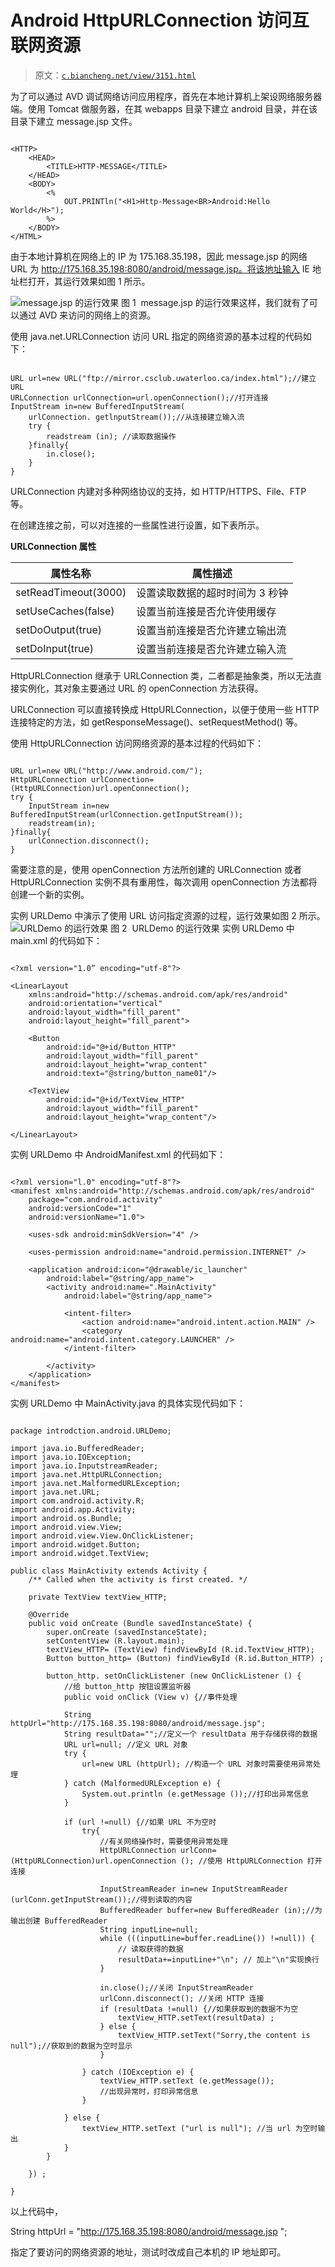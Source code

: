 # Android HttpURLConnection 访问互联网资源

> 原文：[`c.biancheng.net/view/3151.html`](http://c.biancheng.net/view/3151.html)

为了可以通过 AVD 调试网络访问应用程序，首先在本地计算机上架设网络服务器端。使用 Tomcat 做服务器，在其 webapps 目录下建立 android 目录，并在该目录下建立 message.jsp 文件。

```

<HTTP>
    <HEAD>
        <TITLE>HTTP-MESSAGE</TITLE>
    </HEAD>
    <BODY>
        <%
            OUT.PRINTln("<H1>Http-Message<BR>Android:Hello World</H>");
        %>
    </BODY>
</HTML>

```

由于本地计算机在网络上的 IP 为 175.168.35.198，因此 message.jsp 的网络 URL 为 http://175.168.35.198:8080/android/message.jsp。将该地址输入 IE 地址栏打开，其运行效果如图 1 所示。

![message.jsp 的运行效果](img/00314b546571e1a52933f89a0ad929c9.png)
图 1  message.jsp 的运行效果这样，我们就有了可以通过 AVD 来访问的网络上的资源。

使用 java.net.URLConnection 访问 URL 指定的网络资源的基本过程的代码如下：

```

URL url=new URL("ftp://mirror.csclub.uwaterloo.ca/index.html");//建立 URL
URLConnection urlConnection=url.openConnection();//打开连接
InputStream in=new BufferedInputStream(
    urlConnection. getlnputStream());//从连接建立输入流
    try {
        readstream (in); //读取数据操作
    }finally{
        in.close();
    }
}
```

URLConnection 内建对多种网络协议的支持，如 HTTP/HTTPS、File、FTP 等。

在创建连接之前，可以对连接的一些属性进行设置，如下表所示。

**URLConnection 属性**

| 属性名称 | 属性描述 |
| --- | --- |
| setReadTimeout(3000) | 设置读取数据的超时时间为 3 秒钟 |
| setUseCaches(false) | 设置当前连接是否允许使用缓存 |
| setDoOutput(true) | 设置当前连接是否允许建立输出流 |
| setDoInput(true) | 设置当前连接是否允许建立输入流 |

HttpURLConnection 继承于 URLConnection 类，二者都是抽象类，所以无法直接实例化，其对象主要通过 URL 的 openConnection 方法获得。

URLConnection 可以直接转换成 HttpURLConnection，以便于使用一些 HTTP 连接特定的方法，如 getResponseMessage()、setRequestMethod() 等。

使用 HttpURLConnection 访问网络资源的基本过程的代码如下：

```

URL url=new URL("http://www.android.com/");
HttpURLConnection urlConnection=(HttpURLConnection)url.openConnection();
try {
    InputStream in=new BufferedInputStream(urlConnection.getInputStream());
    readstream(in);
}finally{
    urlConnection.disconnect();
}
```

需要注意的是，使用 openConnection 方法所创建的 URLConnection 或者 HttpURLConnection 实例不具有重用性，每次调用 openConnection 方法都将创建一个新的实例。

实例 URLDemo 中演示了使用 URL 访问指定资源的过程，运行效果如图 2 所示。
![URLDemo 的运行效果](img/84f8ebec43cd133b88b68a98dfc74090.png)
图 2  URLDemo 的运行效果
实例 URLDemo 中 main.xml 的代码如下：

```

<?xml version="1.0” encoding="utf-8"?>

<LinearLayout
    xmlns:android="http://schemas.android.com/apk/res/android"
    android:orientation="vertical"
    android:layout_width="fill_parent"
    android:layout_height="fill_parent">

    <Button
        android:id="@+id/Button_HTTP"
        android:layout_width="fill_parent"
        android:layout_height="wrap_content"
        android:text="@string/button_name01"/>

    <TextView
        android:id="@+id/TextView_HTTP"
        android:layout_width="fill_parent"
        android:layout_height="wrap_content"/>

</LinearLayout>
```

实例 URLDemo 中 AndroidManifest.xml 的代码如下：

```

<?xml version="l.0" encoding="utf-8"?>
<manifest xmlns:android="http://schemas.android.com/apk/res/android"
    package="com.android.activity"
    android:versionCode="1"
    android:versionName="1.0">

    <uses-sdk android:minSdkVersion="4" />

    <uses-permission android:name="android.permission.INTERNET" />

    <application android:icon="@drawable/ic_launcher"
        android:label="@string/app_name">
        <activity android:name=".MainActivity"
            android:label="@string/app_name">

            <intent-filter>
                <action android:name="android.intent.action.MAIN" />
                <category android:name="android.intent.category.LAUNCHER" />
            </intent-filter>

        </activity>
    </application>
</manifest>
```

实例 URLDemo 中 MainActivity.java 的具体实现代码如下：

```

package introdction.android.URLDemo;

import java.io.BufferedReader;
import java.io.IOException;
import java.io.InputstreamReader;
import java.net.HttpURLConnection;
import java.net.MalformedURLException;
import java.net.URL;
import com.android.activity.R;
import android.app.Activity;
import android.os.Bundle;
import android.view.View;
import android.view.View.OnClickListener;
import android.widget.Button;
import android.widget.TextView;

public class MainActivity extends Activity {
    /** Called when the activity is first created. */

    private TextView textView_HTTP;

    @Override
    public void onCreate (Bundle savedInstanceState) { 
        super.onCreate (savedInstanceState);
        setContentView (R.layout.main);
        textView_HTTP= (TextView) findViewById (R.id.TextView_HTTP);
        Button button_http= (Button) findViewById (R.id.Button_HTTP) ;

        button_http. setOnClickListener (new OnClickListener () {
            //给 button_http 按钮设置监听器
            public void onClick (View v) {//事件处理

            String httpUrl="http://175.168.35.198:8080/android/message.jsp";
            String resultData="";//定义一个 resultData 用于存储获得的数据
            URL url=null; //定义 URL 对象
            try {
                url=new URL (httpUrl); //构造一个 URL 对象时需要使用异常处理
            } catch (MalformedURLException e) {
                System.out.println (e.getMessage ());//打印出异常信息
            }

            if (url !=null) {//如果 URL 不为空时
                try{
                    //有关网络操作时，需要使用异常处理
                    HttpURLConnection urlConn= (HttpURLConnection)url.openConnection (); //使用 HttpURLConnection 打开连接

                    InputStreamReader in=new InputStreamReader (urlConn.getInputStream());//得到读取的内容
                    BufferedReader buffer=new BufferedReader (in);//为输出创建 BufferedReader
                    String inputLine=null;
                    while (((inputLine=buffer.readLine()) !=null)) {
                        // 读取获得的数据
                        resultData+=inputLine+"\n"; // 加上"\n"实现换行
                    }

                    in.close();//关闭 InputStreamReader
                    urlConn.disconnect(); //关闭 HTTP 连接
                    if (resultData !=null) {//如果获取到的数据不为空
                        textView_HTTP.setText(resultData) ;
                    } else {
                        textView_HTTP.setText("Sorry,the content is null");//获取到的数据为空时显示
                    }

                } catch (IOException e) {
                    textView_HTTP.setText (e.getMessage());
                    //出现异常时，打印异常信息
                }

            } else {
                textView_HTTP.setText ("url is null"); //当 url 为空时输出
            }
        }

    }) ;

}
```

以上代码中，

String httpUrl = "http://175.168.35.198:8080/android/message.jsp ";

指定了要访问的网络资源的地址，测试时改成自己本机的 IP 地址即可。